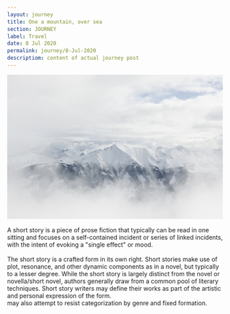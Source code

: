 ```yaml
---
layout: journey
title: One a mountain, over sea
section: JOURNEY
label: Travel
date: 8 Jul 2020
permalink: journey/8-Jul-2020
descriptiom: content of actual journey post
---
```

  <img src="../assets/images/65.jpg" class="journ-pic">

 <p> A short story is a piece of prose fiction that typically can be read in one sitting and focuses on a self-contained incident or series of linked incidents, with the intent of evoking a "single effect" or mood.<br><br>
  The short story is a crafted form in its own right. Short stories make use of plot, resonance, and other dynamic components as in a novel, but typically to a lesser degree. While the short story is largely distinct from the novel or novella/short novel, authors generally draw from a common pool of literary techniques.
  Short story writers may define their works as part of the artistic and personal expression of the form. <br> may also attempt to resist categorization by genre and fixed formation.
  </p>